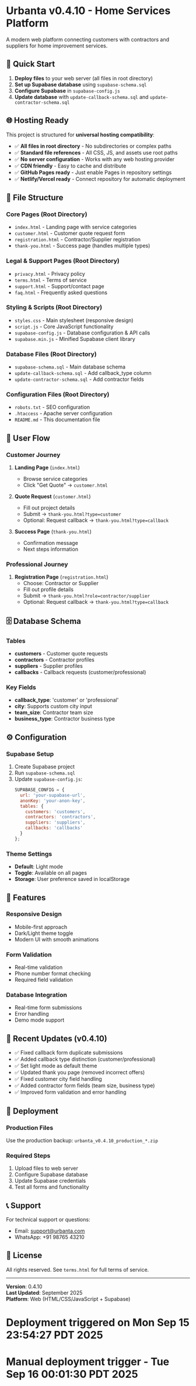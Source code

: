 # Urbanta v0.4.10 - Home Services Platform

A modern web platform connecting customers with contractors and suppliers for home improvement services.

## 🚀 Quick Start

1. **Deploy files** to your web server (all files in root directory)
2. **Set up Supabase database** using `supabase-schema.sql`
3. **Configure Supabase** in `supabase-config.js`
4. **Update database** with `update-callback-schema.sql` and `update-contractor-schema.sql`

## 🌐 Hosting Ready

This project is structured for **universal hosting compatibility**:

- ✅ **All files in root directory** - No subdirectories or complex paths
- ✅ **Standard file references** - All CSS, JS, and assets use root paths
- ✅ **No server configuration** - Works with any web hosting provider
- ✅ **CDN friendly** - Easy to cache and distribute
- ✅ **GitHub Pages ready** - Just enable Pages in repository settings
- ✅ **Netlify/Vercel ready** - Connect repository for automatic deployment

## 📁 File Structure

### Core Pages (Root Directory)
- `index.html` - Landing page with service categories
- `customer.html` - Customer quote request form
- `registration.html` - Contractor/Supplier registration
- `thank-you.html` - Success page (handles multiple types)

### Legal & Support Pages (Root Directory)
- `privacy.html` - Privacy policy
- `terms.html` - Terms of service
- `support.html` - Support/contact page
- `faq.html` - Frequently asked questions

### Styling & Scripts (Root Directory)
- `styles.css` - Main stylesheet (responsive design)
- `script.js` - Core JavaScript functionality
- `supabase-config.js` - Database configuration & API calls
- `supabase.min.js` - Minified Supabase client library

### Database Files (Root Directory)
- `supabase-schema.sql` - Main database schema
- `update-callback-schema.sql` - Add callback_type column
- `update-contractor-schema.sql` - Add contractor fields

### Configuration Files (Root Directory)
- `robots.txt` - SEO configuration
- `.htaccess` - Apache server configuration
- `README.md` - This documentation file

## 🔄 User Flow

### Customer Journey
1. **Landing Page** (`index.html`)
   - Browse service categories
   - Click "Get Quote" → `customer.html`

2. **Quote Request** (`customer.html`)
   - Fill out project details
   - Submit → `thank-you.html?type=customer`
   - Optional: Request callback → `thank-you.html?type=callback`

3. **Success Page** (`thank-you.html`)
   - Confirmation message
   - Next steps information

### Professional Journey
1. **Registration Page** (`registration.html`)
   - Choose: Contractor or Supplier
   - Fill out profile details
   - Submit → `thank-you.html?role=contractor/supplier`
   - Optional: Request callback → `thank-you.html?type=callback`

## 🗄️ Database Schema

### Tables
- **customers** - Customer quote requests
- **contractors** - Contractor profiles
- **suppliers** - Supplier profiles
- **callbacks** - Callback requests (customer/professional)

### Key Fields
- **callback_type**: 'customer' or 'professional'
- **city**: Supports custom city input
- **team_size**: Contractor team size
- **business_type**: Contractor business type

## ⚙️ Configuration

### Supabase Setup
1. Create Supabase project
2. Run `supabase-schema.sql`
3. Update `supabase-config.js`:
   ```javascript
   SUPABASE_CONFIG = {
     url: 'your-supabase-url',
     anonKey: 'your-anon-key',
     tables: {
       customers: 'customers',
       contractors: 'contractors',
       suppliers: 'suppliers',
       callbacks: 'callbacks'
     }
   };
   ```

### Theme Settings
- **Default**: Light mode
- **Toggle**: Available on all pages
- **Storage**: User preference saved in localStorage

## 🎨 Features

### Responsive Design
- Mobile-first approach
- Dark/Light theme toggle
- Modern UI with smooth animations

### Form Validation
- Real-time validation
- Phone number format checking
- Required field validation

### Database Integration
- Real-time form submissions
- Error handling
- Demo mode support

## 🔧 Recent Updates (v0.4.10)

- ✅ Fixed callback form duplicate submissions
- ✅ Added callback type distinction (customer/professional)
- ✅ Set light mode as default theme
- ✅ Updated thank you page (removed incorrect offers)
- ✅ Fixed customer city field handling
- ✅ Added contractor form fields (team size, business type)
- ✅ Improved form validation and error handling

## 🚀 Deployment

### Production Files
Use the production backup: `urbanta_v0.4.10_production_*.zip`

### Required Steps
1. Upload files to web server
2. Configure Supabase database
3. Update Supabase credentials
4. Test all forms and functionality

## 📞 Support

For technical support or questions:
- Email: support@urbanta.com
- WhatsApp: +91 98765 43210

## 📄 License

All rights reserved. See `terms.html` for full terms of service.

---

**Version**: 0.4.10  
**Last Updated**: September 2025  
**Platform**: Web (HTML/CSS/JavaScript + Supabase)
# Deployment triggered on Mon Sep 15 23:54:27 PDT 2025
# Manual deployment trigger - Tue Sep 16 00:01:30 PDT 2025
